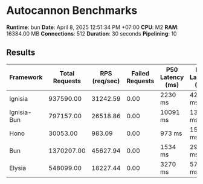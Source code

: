 # Autocannon Benchmarks

**Runtime**: bun
**Date**: April 8, 2025 12:51:34 PM +07:00
**CPU**: M2
**RAM**: 16384.00 MB
**Connections**: 512
**Duration**: 30 seconds
**Pipelining**: 10

## Results

| Framework   | Total Requests | RPS (req/sec) | Failed Requests | P50 Latency (ms) | P75 Latency (ms) | P90 Latency (ms) | P99 Latency (ms) | Avg Latency (ms) | Min Latency (ms) | Max Latency (ms) |
| ----------- | -------------- | ------------- | --------------- | ---------------- | ---------------- | ---------------- | ---------------- | ---------------- | ---------------- | ---------------- |
| Ignisia     | 937590.00      | 31242.59      | 0.00            | 2230 ms          | 4294 ms          | 6177 ms          | 11625 ms         | 2856.23 ms       | 26 ms            | 20110 ms         |
| Ignisia-Bun | 797157.00      | 26518.86      | 0.00            | 10091 ms         | 13702 ms         | 18521 ms         | 22911 ms         | 9733.77 ms       | 25 ms            | 25439 ms         |
| Hono        | 30053.00       | 983.09        | 0.00            | 973 ms           | 1563 ms          | 2265 ms          | 4345 ms          | 1187.84 ms       | 19 ms            | 16181 ms         |
| Bun         | 1370207.00     | 45627.94      | 0.00            | 1534 ms          | 2995 ms          | 4568 ms          | 8620 ms          | 2057.34 ms       | 15 ms            | 13126 ms         |
| Elysia      | 548099.00      | 18227.44      | 0.00            | 3270 ms          | 5797 ms          | 7953 ms          | 10314 ms         | 3423.81 ms       | 10 ms            | 13586 ms         |
